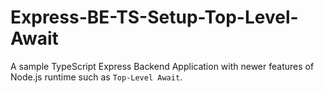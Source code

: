 # Express-BE-TS-Setup-Top-Level-Await

A sample TypeScript Express Backend Application with newer features of Node.js 
runtime such as `Top-Level Await`.
